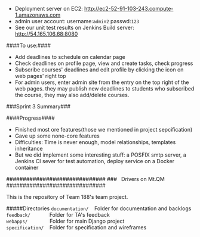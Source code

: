 - Deployment server on EC2: http://ec2-52-91-103-243.compute-1.amazonaws.com  
- admin user account: username:`admin2` passwd:`123`
- See our unit test results on Jenkins Build server: http://54.165.106.68:8080
 
####To use:####
- Add deadlines to schedule on calendar page  
- Check deadlines on profile page, view and create tasks, check progress  
- Subscribe courses' deadlines and edit profile by clicking the icon on web pages' right top
- For admin users, enter admin site from the entry on the top right of the web pages. they may publish new deadlines to students who subscribed the course, they may also add/delete courses.


###Sprint 3 Summary###

####Progress####
- Finished most ore features(those we mentioned in project sepcification)
- Gave up some none-core features 
- Difficulties: Time is never enough, model relationships, templates inheritance 
- But we did implement some interesting stuff: a POSFIX smtp server, a Jenkins CI sever for test automation, deploy service on a Docker container





\##############################
###&nbsp;&nbsp;&nbsp;Drivers on Mt.QM  
\##############################

This is the repository of Team 188's team project.

#####Directories
`documentation/` &nbsp;&nbsp; Folder for documentation and backlogs  
`feedback/` &nbsp;&nbsp;&nbsp;&nbsp;&nbsp;&nbsp;&nbsp;&nbsp;&nbsp;&nbsp;&nbsp; Folder for TA's feedback  
`webapps/` &nbsp;&nbsp;&nbsp;&nbsp;&nbsp;&nbsp;&nbsp; &nbsp;&nbsp;&nbsp;&nbsp;&nbsp; Folder for main Django project  
`specification/` &nbsp;&nbsp; Folder for specification and wireframes  
